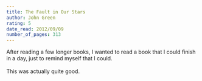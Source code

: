 ```yaml
---
title: The Fault in Our Stars
author: John Green
rating: 5
date_read: 2012/09/09
number_of_pages: 313
---
```


After reading a few longer books, I wanted to read a book that I could finish in a day, just to remind myself that I could.<br/><br/>This was actually quite good.